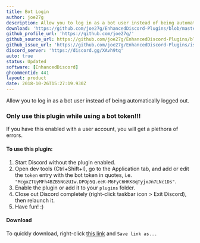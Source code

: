 ```yaml
---
title: Bot Login
author: joe27g
description: Allow you to log in as a bot user instead of being automatically logged out.
download: 'https://github.com/joe27g/EnhancedDiscord-Plugins/blob/master/bot_login.js'
github_profile_url: 'https://github.com/joe27g/'
github_source_url: https://github.com/joe27g/EnhancedDiscord-Plugins/blob/master/bot_login.js
github_issue_url: 'https://github.com/joe27g/EnhancedDiscord-Plugins/issues'
discord_server: 'https://discord.gg/XAvh9tq'
auto: true
status: Updated
software: [EnhancedDiscord]
ghcommentid: 441
layout: product
date: 2018-10-26T15:27:19.930Z
---
```

Allow you to log in as a bot user instead of being automatically logged out.

### Only use this plugin while using a bot token!!!
If you have this enabled with a user account, you will get a plethora of errors.

#### To use this plugin:
1. Start Discord without the plugin enabled.
2. Open dev tools (Ctrl+Shift+I), go to the Application tab, and add or edit the `token` entry with the bot token in quotes, i.e. `"McgxZTUyMFh4BZB5NGzUIw.DPOp5Q.eeK-M6FyC6HKK8qTyjxJn7LNc1Ds"`.
3. Enable the plugin or add it to your `plugins` folder.
4. Close out Discord completely (right-click taskbar icon > Exit Discord), then relaunch it.
5. Have fun! :)

#### Download
To quickly download, right-click [this link](https://github.com/joe27g/EnhancedDiscord-Plugins/raw/master/bot_login.js) and `Save link as...`